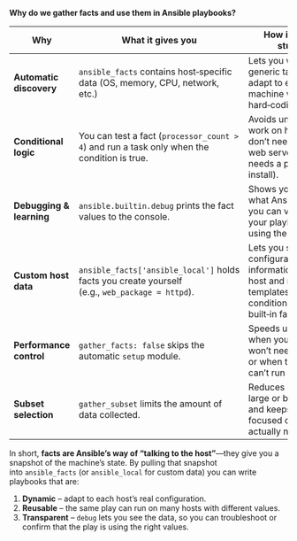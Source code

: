 **Why do we gather facts and use them in Ansible playbooks?**

|Why|What it gives you|How it helps a student|
|---|---|---|
|**Automatic discovery**|`ansible_facts` contains host‑specific data (OS, memory, CPU, network, etc.)|Lets you write generic tasks that adapt to each machine without hard‑coding values.|
|**Conditional logic**|You can test a fact (`processor_count > 4`) and run a task only when the condition is true.|Avoids unnecessary work on hosts that don’t need it (e.g., a web server that only needs a package install).|
|**Debugging & learning**|`ansible.builtin.debug` prints the fact values to the console.|Shows you exactly what Ansible sees, so you can verify that your playbook is using the right data.|
|**Custom host data**|`ansible_facts['ansible_local']` holds facts you create yourself (e.g., `web_package = httpd`).|Lets you store configuration‑specific information on the host and reuse it in templates or conditionals, just like built‑in facts.|
|**Performance control**|`gather_facts: false` skips the automatic `setup` module.|Speeds up a play when you know you won’t need any facts, or when the host can’t run `setup` yet.|
|**Subset selection**|`gather_subset` limits the amount of data collected.|Reduces load on large or busy hosts and keeps the output focused on what you actually need.|

In short, **facts are Ansible’s way of “talking to the host”**—they give you a snapshot of the machine’s state. By pulling that snapshot into `ansible_facts` (or `ansible_local` for custom data) you can write playbooks that are:

1. **Dynamic** – adapt to each host’s real configuration.
2. **Reusable** – the same play can run on many hosts with different values.
3. **Transparent** – `debug` lets you see the data, so you can troubleshoot or confirm that the play is using the right values.